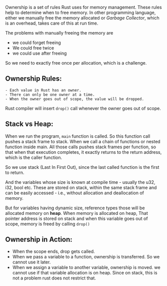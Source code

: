 Ownership is a set of rules Rust uses for memory management. These rules help to determine when to free memory. In other programming language, either we manually free the memory allocated or *Garbage Collector*, which is an overhead, takes care of this at run time.

The problems with manually freeing the memory are
- we could forget freeing
- We could free twice
- we could use after freeing 

So we need to exactly free once per allocation, which is a challenge.

## Ownership Rules:

```
- Each value in Rust has an owner.
- There can only be one owner at a time.
- When the owner goes out of scope, the value will be dropped.
```

Rust compiler will insert `drop()` call whenever the owner goes out of scope.

## Stack vs Heap:

When we run the program, `main` function is called. So this function call pushes a stack frame to stack. When we call a chain of functions or nested function inside main. All those calls pushes stack frames per function, so that when that execution completes, it exactly returns to the return address, which is the caller function.

So we use stack (Last In First Out), since the last called function is the first to return.

And the variables whose size is known at compile time - usually the u32, i32, bool etc. These are stored on stack, within the same stack frame and can be easily accessed - i.e., without allocation and deallocation of memory. 

But for variables having dynamic size, reference types those will be allocated memory on **heap**. When memory is allocated on heap, That pointer address is stored on stack and when this variable goes out of scope, memory is freed by calling `drop()`

## Ownership in Action:
- When the scope ends, drop gets called.
- When we pass a variable to a function, ownership is transferred. So we cannot use it later.
- When we assign a variable to another variable, ownership is moved. we cannot use if that variable allocation is on heap. Since on stack, this is not a problem rust does not restrict that.

``` Examples
```


